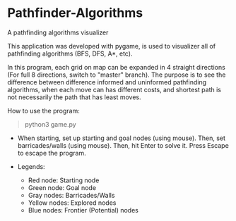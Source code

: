 # Pathfinder-Algorithms
A pathfinding algorithms visualizer

This application was developed with pygame, is used to visualizer all of pathfinding algorithms (BFS, DFS, A*, etc).

In this program, each grid on map can be expanded in 4 straight directions (For full 8 directions, switch to "master" branch). The purpose is to see the difference between difference informed and uninformed pathfinding algorithms, when each move can has different costs, and shortest path is not necessarily the path that has least moves.

How to use the program:

> python3 game.py

- When starting, set up starting and goal nodes (using mouse). Then, set barricades/walls (using mouse). Then, hit Enter to solve it. Press Escape to escape the program.
- Legends:

    - Red node: Starting node
    - Green node: Goal node
    - Gray nodes: Barricades/Walls
    - Yellow nodes: Explored nodes
    - Blue nodes: Frontier (Potential) nodes